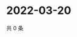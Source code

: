 # 2022-03-20

共 0 条

<!-- BEGIN WEIBO -->
<!-- 最后更新时间 Sun Mar 20 2022 11:00:58 GMT+0800 (China Standard Time) -->

<!-- END WEIBO -->
